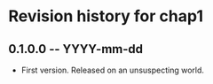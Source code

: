 # Revision history for chap1

## 0.1.0.0 -- YYYY-mm-dd

* First version. Released on an unsuspecting world.
